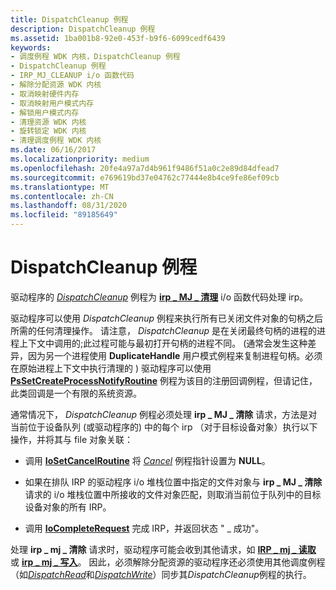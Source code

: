 ```yaml
---
title: DispatchCleanup 例程
description: DispatchCleanup 例程
ms.assetid: 1ba001b8-92e0-453f-b9f6-6099cedf6439
keywords:
- 调度例程 WDK 内核，DispatchCleanup 例程
- DispatchCleanup 例程
- IRP_MJ_CLEANUP i/o 函数代码
- 解除分配资源 WDK 内核
- 取消映射硬件内存
- 取消映射用户模式内存
- 解锁用户模式内存
- 清理资源 WDK 内核
- 旋转锁定 WDK 内核
- 清理调度例程 WDK 内核
ms.date: 06/16/2017
ms.localizationpriority: medium
ms.openlocfilehash: 20fe4a97a7d4b961f9486f51a0c2e89d84dfead7
ms.sourcegitcommit: e769619bd37e04762c77444e8b4ce9fe86ef09cb
ms.translationtype: MT
ms.contentlocale: zh-CN
ms.lasthandoff: 08/31/2020
ms.locfileid: "89185649"
---
```

# <a name="dispatchcleanup-routines"></a>DispatchCleanup 例程





驱动程序的 [*DispatchCleanup*](/windows-hardware/drivers/ddi/wdm/nc-wdm-driver_dispatch) 例程为 [**irp \_ MJ \_ 清理**](./irp-mj-cleanup.md) i/o 函数代码处理 irp。

驱动程序可以使用 *DispatchCleanup* 例程来执行所有已关闭文件对象的句柄之后所需的任何清理操作。 请注意， *DispatchCleanup* 是在关闭最终句柄的进程的进程上下文中调用的;此过程可能与最初打开句柄的进程不同。  (通常会发生这种差异，因为另一个进程使用 **DuplicateHandle** 用户模式例程来复制进程句柄。必须在原始进程上下文中执行清理的 ) 驱动程序可以使用 [**PsSetCreateProcessNotifyRoutine**](/windows-hardware/drivers/ddi/ntddk/nf-ntddk-pssetcreateprocessnotifyroutine) 例程为该目的注册回调例程，但请记住，此类回调是一个有限的系统资源。

通常情况下， *DispatchCleanup* 例程必须处理 **irp \_ MJ \_ 清除** 请求，方法是对当前位于设备队列 (或驱动程序的) 中的每个 irp （对于目标设备对象）执行以下操作，并将其与 file 对象关联：

-   调用 [**IoSetCancelRoutine**](/windows-hardware/drivers/ddi/wdm/nf-wdm-iosetcancelroutine) 将 [*Cancel*](/windows-hardware/drivers/ddi/wdm/nc-wdm-driver_cancel) 例程指针设置为 **NULL**。

-   如果在排队 IRP 的驱动程序 i/o 堆栈位置中指定的文件对象与 **irp \_ MJ \_ 清除** 请求的 i/o 堆栈位置中所接收的文件对象匹配，则取消当前位于队列中的目标设备对象的所有 IRP。

-   调用 [**IoCompleteRequest**](/windows-hardware/drivers/ddi/wdm/nf-wdm-iocompleterequest) 完成 IRP，并返回状态 " \_ 成功"。

处理 **irp \_ mj \_ 清除** 请求时，驱动程序可能会收到其他请求，如 [**IRP \_ mj \_ 读取**](./irp-mj-read.md) 或 [**irp \_ mj \_ 写入**](./irp-mj-write.md)。 因此，必须解除分配资源的驱动程序还必须使用其他调度例程（如[*DispatchRead*](/windows-hardware/drivers/ddi/wdm/nc-wdm-driver_dispatch)和[*DispatchWrite*](/windows-hardware/drivers/ddi/wdm/nc-wdm-driver_dispatch)）同步其*DispatchCleanup*例程的执行。

 

